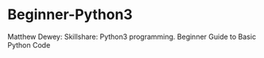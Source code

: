 # Beginner-Python3
Matthew Dewey:  Skillshare: Python3 programming. Beginner Guide to Basic Python Code